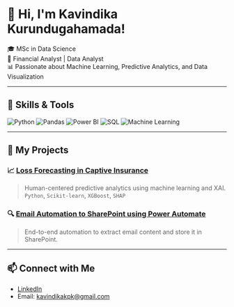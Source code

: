 # 👋 Hi, I'm Kavindika Kurundugahamada!

🎓 MSc in Data Science  
💼 Financial Analyst | Data Analyst  
📊 Passionate about Machine Learning, Predictive Analytics, and Data Visualization

---

## 🔧 Skills & Tools

![Python](https://img.shields.io/badge/-Python-333333?style=flat&logo=python)
![Pandas](https://img.shields.io/badge/-Pandas-150458?style=flat&logo=pandas)
![Power BI](https://img.shields.io/badge/-Power%20BI-F2C811?style=flat&logo=powerbi)
![SQL](https://img.shields.io/badge/-SQL-4479A1?style=flat&logo=postgresql)
![Machine Learning](https://img.shields.io/badge/-Machine%20Learning-brightgreen)

---

## 📂 My Projects

### 📈 [Loss Forecasting in Captive Insurance](https://github.com/YOURUSERNAME/your-repo)
> Human-centered predictive analytics using machine learning and XAI.  
> `Python`, `Scikit-learn`, `XGBoost`, `SHAP`

### 🔍 [Email Automation to SharePoint using Power Automate](https://github.com/YOURUSERNAME/your-repo)
> End-to-end automation to extract email content and store it in SharePoint.

---

## 📫 Connect with Me

- [LinkedIn](https://www.linkedin.com/in/kavindika-prathibhani-9a14a2201/)
- Email: kavindikakpk@gmail.com
